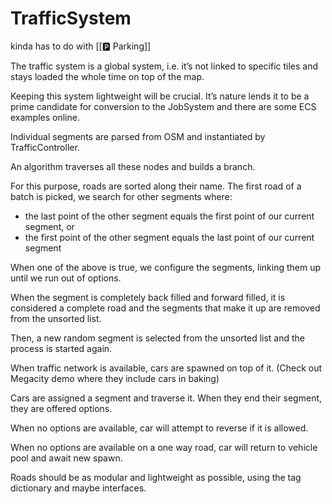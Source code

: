 # TrafficSystem

kinda has to do with [[🅿️ Parking]]

The traffic system is a global system, i.e. it’s not linked to specific tiles
and stays loaded the whole time on top of the map.

Keeping this system lightweight will be crucial. It’s nature lends it to be a
prime candidate for conversion to the JobSystem and there are some ECS examples
online.

Individual segments are parsed from OSM and instantiated by TrafficController.

An algorithm traverses all these nodes and builds a branch.

For this purpose, roads are sorted along their name. The first road of a batch
is picked, we search for other segments where:

- the last point of the other segment equals the first point of our current
  segment, or
- the first point of the other segment equals the last point of our current
  segment

When one of the above is true, we configure the segments, linking them up until
we run out of options.

When the segment is completely back filled and forward filled, it is considered
a complete road and the segments that make it up are removed from the unsorted
list.

Then, a new random segment is selected from the unsorted list and the process is
started again.

When traffic network is available, cars are spawned on top of it. (Check out
Megacity demo where they include cars in baking)

Cars are assigned a segment and traverse it. When they end their segment, they
are offered options.

When no options are available, car will attempt to reverse if it is allowed.

When no options are available on a one way road, car will return to vehicle pool
and await new spawn.

Roads should be as modular and lightweight as possible, using the tag dictionary
and maybe interfaces.
